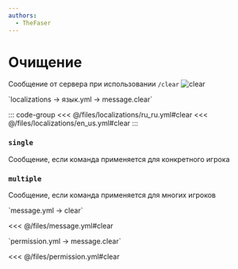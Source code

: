 ```yaml
---
authors:
  - TheFaser
---
```


# Очищение

Сообщение от сервера при использовании `/clear`
![clear](/clear.png)

[//]: # (localization)
<!--@include: @/parts/words.md#localization--> 
<!--@include: @/parts/words.md#path--> `localizations → язык.yml → message.clear`

<!--@include: @/parts/words.md#default--> 

::: code-group
<<< @/files/localizations/ru_ru.yml#clear
<<< @/files/localizations/en_us.yml#clear
:::

### `single`

Сообщение, если команда применяется для конкретного игрока

### `multiple`

Сообщение, если команда применяется для многих игроков

[//]: # (message.yml)
<!--@include: @/parts/words.md#setting-->
<!--@include: @/parts/words.md#path--> `message.yml → clear`

<!--@include: @/parts/words.md#default-->
<<< @/files/message.yml#clear

<!--@include: @/parts/enable.md-->
<!--@include: @/parts/destination.md-->
<!--@include: @/parts/sound.md-->

[//]: # (permission.yml)
<!--@include: @/parts/words.md#permission-->
<!--@include: @/parts/words.md#path--> `permission.yml → message.clear`

<!--@include: @/parts/words.md#default-->
<<< @/files/permission.yml#clear

<!--@include: @/parts/permission/permissionTier3.md-->
<!--@include: @/parts/permission/sound.md-->